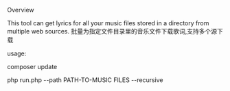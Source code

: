 Overview

This tool can get lyrics for all your music files stored in a directory from multiple web sources.
批量为指定文件目录里的音乐文件下载歌词,支持多个源下载


usage:

composer update

php run.php --path PATH-TO-MUSIC FILES --recursive
